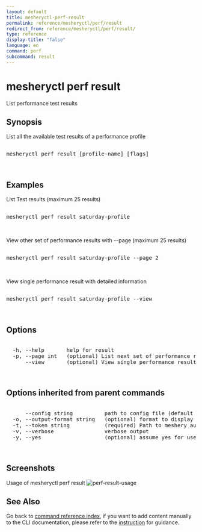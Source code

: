 ```yaml
---
layout: default
title: mesheryctl-perf-result
permalink: reference/mesheryctl/perf/result
redirect_from: reference/mesheryctl/perf/result/
type: reference
display-title: "false"
language: en
command: perf
subcommand: result
---
```


# mesheryctl perf result

List performance test results

## Synopsis

List all the available test results of a performance profile

<pre class='codeblock-pre'>
<div class='codeblock'>
mesheryctl perf result [profile-name] [flags]

</div>
</pre>

## Examples

List Test results (maximum 25 results)

<pre class='codeblock-pre'>
<div class='codeblock'>
mesheryctl perf result saturday-profile

</div>
</pre>

View other set of performance results with --page (maximum 25 results)

<pre class='codeblock-pre'>
<div class='codeblock'>
mesheryctl perf result saturday-profile --page 2

</div>
</pre>

View single performance result with detailed information

<pre class='codeblock-pre'>
<div class='codeblock'>
mesheryctl perf result saturday-profile --view

</div>
</pre>

## Options

<pre class='codeblock-pre'>
<div class='codeblock'>
  -h, --help       help for result
  -p, --page int   (optional) List next set of performance results with --page (default = 1) (default 1)
      --view       (optional) View single performance results with more info

</div>
</pre>

## Options inherited from parent commands

<pre class='codeblock-pre'>
<div class='codeblock'>
      --config string          path to config file (default "/home/runner/.meshery/config.yaml")
  -o, --output-format string   (optional) format to display in [json|yaml]
  -t, --token string           (required) Path to meshery auth config
  -v, --verbose                verbose output
  -y, --yes                    (optional) assume yes for user interactive prompts.

</div>
</pre>

## Screenshots

Usage of mesheryctl perf result
![perf-result-usage](/assets/img/mesheryctl/perf-result.png)

## See Also

Go back to [command reference index](/reference/mesheryctl/), if you want to add content manually to the CLI documentation, please refer to the [instruction](/project/contributing/contributing-cli#preserving-manually-added-documentation) for guidance.
